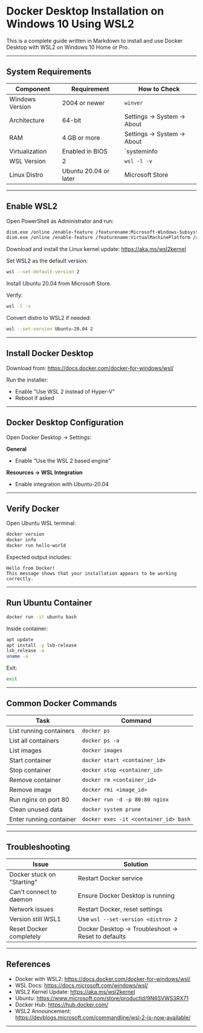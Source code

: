 # Docker Desktop Installation on Windows 10 Using WSL2

This is a complete guide written in Markdown to install and use Docker Desktop with WSL2 on Windows 10 Home or Pro.

---

## System Requirements

| Component            | Requirement                     | How to Check                             |
|---------------------|----------------------------------|------------------------------------------|
| Windows Version      | 2004 or newer                   | `winver`                                 |
| Architecture         | 64-bit                          | Settings → System → About                |
| RAM                  | 4 GB or more                    | Settings → System → About                |
| Virtualization       | Enabled in BIOS                 | `systeminfo | findstr /C:"Virtualization"` |
| WSL Version          | 2                               | `wsl -l -v`                              |
| Linux Distro         | Ubuntu 20.04 or later           | Microsoft Store                          |

---

## Enable WSL2

Open PowerShell as Administrator and run:

```bash
dism.exe /online /enable-feature /featurename:Microsoft-Windows-Subsystem-Linux /all /norestart
dism.exe /online /enable-feature /featurename:VirtualMachinePlatform /all /norestart
```

Download and install the Linux kernel update:
https://aka.ms/wsl2kernel

Set WSL2 as the default version:

```bash
wsl --set-default-version 2
```

Install Ubuntu 20.04 from Microsoft Store.

Verify:

```bash
wsl -l -v
```

Convert distro to WSL2 if needed:

```bash
wsl --set-version Ubuntu-20.04 2
```

---

## Install Docker Desktop

Download from:
https://docs.docker.com/docker-for-windows/wsl/

Run the installer:
- Enable "Use WSL 2 instead of Hyper-V"
- Reboot if asked

---

## Docker Desktop Configuration

Open Docker Desktop → Settings:

**General**
- Enable “Use the WSL 2 based engine”

**Resources → WSL Integration**
- Enable integration with Ubuntu-20.04

---

## Verify Docker

Open Ubuntu WSL terminal:

```bash
docker version
docker info
docker run hello-world
```

Expected output includes:
```
Hello from Docker!
This message shows that your installation appears to be working correctly.
```

---

## Run Ubuntu Container

```bash
docker run -it ubuntu bash
```

Inside container:

```bash
apt update
apt install -y lsb-release
lsb_release -a
uname -a
```

Exit:

```bash
exit
```

---

## Common Docker Commands

| Task                     | Command                                    |
|--------------------------|--------------------------------------------|
| List running containers  | `docker ps`                                |
| List all containers      | `docker ps -a`                             |
| List images              | `docker images`                            |
| Start container          | `docker start <container_id>`             |
| Stop container           | `docker stop <container_id>`              |
| Remove container         | `docker rm <container_id>`                |
| Remove image             | `docker rmi <image_id>`                   |
| Run nginx on port 80     | `docker run -d -p 80:80 nginx`            |
| Clean unused data        | `docker system prune`                     |
| Enter running container  | `docker exec -it <container_id> bash`     |

---

## Troubleshooting

| Issue                            | Solution                                           |
|----------------------------------|----------------------------------------------------|
| Docker stuck on "Starting"       | Restart Docker service                             |
| Can't connect to daemon          | Ensure Docker Desktop is running                   |
| Network issues                   | Restart Docker, reset settings                     |
| Version still WSL1               | Use `wsl --set-version <distro> 2`                 |
| Reset Docker completely          | Docker Desktop → Troubleshoot → Reset to defaults  |

---

## References

- Docker with WSL2: https://docs.docker.com/docker-for-windows/wsl/
- WSL Docs: https://docs.microsoft.com/windows/wsl/
- WSL2 Kernel Update: https://aka.ms/wsl2kernel
- Ubuntu: https://www.microsoft.com/store/productId/9N6SVWS3RX71
- Docker Hub: https://hub.docker.com/
- WSL2 Announcement: https://devblogs.microsoft.com/commandline/wsl-2-is-now-available/

---
